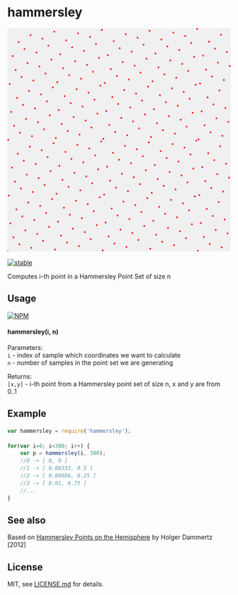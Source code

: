 # hammersley

![](screenshot.png)

[![stable](http://badges.github.io/stability-badges/dist/stable.svg)](http://github.com/badges/stability-badges)

Computes i-th point in a Hammersley Point Set of size n

## Usage

[![NPM](https://nodei.co/npm/hammersley.png)](https://www.npmjs.com/package/hammersley)

#### hammersley(i, n)

Parameters:  
`i` - index of sample which coordinates we want to calculate  
`n` - number of samples in the point set we are generating

Returns:  
`[x,y]` - i-th point from a Hammersley point set of size n, x and y are from 0..1

## Example

```javascript
var hammersley = require('hammersley');

for(var i=0; i<300; i++) {
    var p = hammersley(i, 300);
    //0 -> [ 0, 0 ]
    //1 -> [ 0.00333, 0.5 ]
    //2 -> [ 0.00666, 0.25 ]
    //3 -> [ 0.01, 0.75 ]
    //...
}
```

## See also

Based on [Hammersley Points on the Hemisphere](http://holger.dammertz.org/stuff/notes_HammersleyOnHemisphere.html) by Holger Dammertz [2012]

## License

MIT, see [LICENSE.md](http://github.com/vorg/hammersley/blob/master/LICENSE.md) for details.
